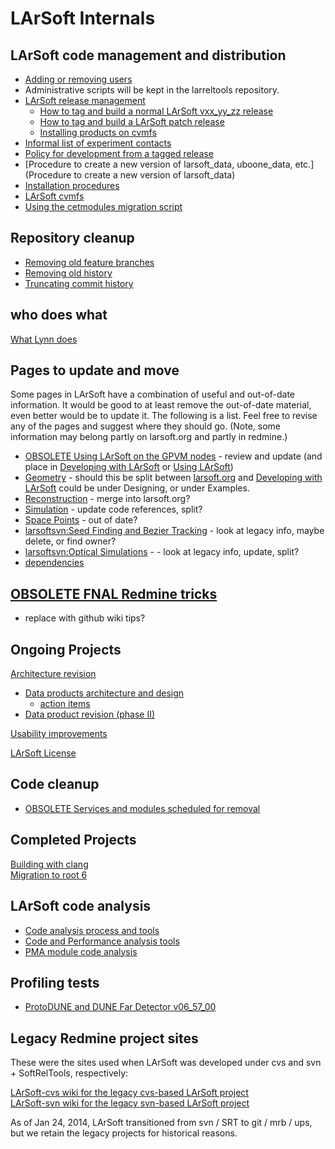 # LArSoft Internals



## LArSoft code management and distribution

-   [Adding or removing users](Adding_or_removing_users)
-   Administrative scripts will be kept in the larreltools repository.
-   [LArSoft release management](LArSoft_release_management)
    -   [How to tag and build a normal LArSoft vxx_yy_zz release](How_to_tag_and_build_a_LArSoft_vx_yy_zz_release)
    -   [How to tag and build a LArSoft patch release](How_to_tag_and_build_a_LArSoft_patch_release)
    -   [Installing products on cvmfs](Installing_products_on_cvmfs)
-   [Informal list of experiment contacts](Informal_list_of_experiment_contacts)
-   [Policy for development from a tagged release](Policy_for_development_from_a_tagged_release)
-   [Procedure to create a new version of larsoft_data, uboone_data, etc.](Procedure to create a new version of larsoft_data)
-   [Installation procedures](Installation_procedures)
-   [LArSoft cvmfs](LArSoft_cvmfs)
-   [Using the cetmodules migration script](Using_the_cetmodules_migration_script)

## Repository cleanup

-   [Removing old feature branches](Removing_old_feature_branches)
-   [Removing old history](Removing_old_history)
-   [Truncating commit history](Truncating_commit_history)

## who does what

[What Lynn does](What_Lynn_does)

## Pages to update and move

Some pages in LArSoft have a combination of useful and out-of-date information. It would be good to at least remove the out-of-date material, even better would be to update it. The following is a list. Feel free to revise any of the pages and suggest where they should go. (Note, some information may belong partly on larsoft.org and partly in redmine.)

-   [OBSOLETE Using LArSoft on the GPVM nodes](OBSOLETE_Using_LArSoft_on_the_GPVM_nodes) - review and update (and place in [Developing with LArSoft](Developing_with_LArSoft) or [Using LArSoft](Using_LArSoft))
-   [Geometry](Geometry) - should this be split between [larsoft.org](https://larsoft.org/important-concepts-in-larsoft/geometry/) and [Developing with LArSoft](Developing_with_LArSoft) could be under Designing, or under Examples.
-   [Reconstruction](Reconstruction) - merge into larsoft.org?
-   [Simulation](Simulation) - update code references, split?
-   [Space Points](Space_Points) - out of date?
-   [larsoftsvn:Seed Finding and Bezier Tracking](https://cdcvs.fnal.gov/redmine/projects/larsoftsvn/wiki/Seed_Finding_and_Bezier_Tracking) - look at legacy info, maybe delete, or find owner?
-   [larsoftsvn:Optical Simulations](https://cdcvs.fnal.gov/redmine/projects/larsoftsvn/wiki/Optical_Simulations) - - look at legacy info, update, split?
-   [dependencies](dependencies)

## [OBSOLETE FNAL Redmine tricks](OBSOLETE_FNAL_Redmine_tricks)

-   replace with github wiki tips?

## Ongoing Projects

[Architecture revision](Architecture_revision)

-   [Data products architecture and design](Data_products_architecture_and_design)
    -   [action items](DataProductsArchitectureActionItems)
-   [Data product revision (phase II)](Data_product_revision_(phase_II))

[Usability improvements](Usability_improvements)

[LArSoft License](LArSoft_License)

## Code cleanup

-   [OBSOLETE Services and modules scheduled for removal](OBSOLETE_Services_and_modules_scheduled_for_removal)

## Completed Projects

[Building with clang](Building_with_clang)  
[Migration to root 6](Migration_to_root_6)

## LArSoft code analysis

-   [Code analysis process and tools](Code_analysis_process_and_tools)
-   [Code and Performance analysis tools](Code_and_Performance_analysis_tools)
-   [PMA module code analysis](PMA_module_code_analysis)

## Profiling tests

-   [ProtoDUNE and DUNE Far Detector v06_57_00](ProtoDUNE_and_DUNE_Far_Detector_v06_57_00)

## Legacy Redmine project sites

These were the sites used when LArSoft was developed under cvs and svn + SoftRelTools, respectively:

[LArSoft-cvs wiki for the legacy cvs-based LArSoft project](https://cdcvs.fnal.gov/redmine/projects/larsoft-cvs/wiki/)  
[LArSoft-svn wiki for the legacy svn-based LArSoft project](https://cdcvs.fnal.gov/redmine/projects/larsoftsvn/wiki/)

As of Jan 24, 2014, LArSoft transitioned from svn / SRT to git / mrb / ups, but we retain the legacy projects for historical reasons.
